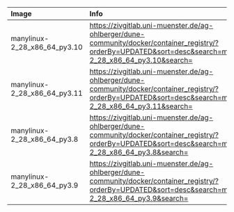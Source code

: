 | Image  | Info |
| :----- | :--- |
| manylinux-2_28_x86_64_py3.10 | https://zivgitlab.uni-muenster.de/ag-ohlberger/dune-community/docker/container_registry/?orderBy=UPDATED&sort=desc&search=manylinux-2_28_x86_64_py3.10&search= |
| manylinux-2_28_x86_64_py3.11 | https://zivgitlab.uni-muenster.de/ag-ohlberger/dune-community/docker/container_registry/?orderBy=UPDATED&sort=desc&search=manylinux-2_28_x86_64_py3.11&search= |
| manylinux-2_28_x86_64_py3.8 | https://zivgitlab.uni-muenster.de/ag-ohlberger/dune-community/docker/container_registry/?orderBy=UPDATED&sort=desc&search=manylinux-2_28_x86_64_py3.8&search= |
| manylinux-2_28_x86_64_py3.9 | https://zivgitlab.uni-muenster.de/ag-ohlberger/dune-community/docker/container_registry/?orderBy=UPDATED&sort=desc&search=manylinux-2_28_x86_64_py3.9&search= |


